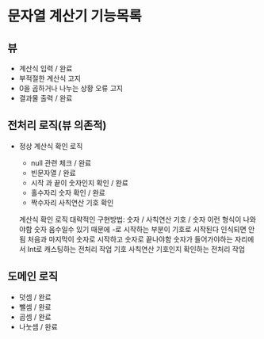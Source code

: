 # 문자열 계산기 기능목록

## 뷰 
- 계산식 입력 / 완료
- 부적절한 계산식 고지 
- 0을 곱하거나 나누는 상황 오류 고지
- 결과물 출력 / 완료

## 전처리 로직(뷰 의존적) 
- 정상 계산식 확인 로직
  - null 관련 체크 / 완료
  - 빈문자열 / 완료
  - 시작 과 끝이 숫자인지 확인 / 완료
  - 홀수자리 숫자 확인 / 완료
  - 짝수자리 사칙연산 기호 확인 


  계산식 확인 로직 대략적인 구현방법:
  숫자 / 사칙연산 기호 / 숫자 이런 형식이 나와야함
  숫자 음수일수 있기 때문에 -로 시작하는 부분이 기호로 시작된다 인식되면 안됨
  처음과 마지막이 숫자로 시작하고 숫자로 끝나야함
  숫자가 들어가야하는 자리에서 Int로 캐스팅하는 전처리 작업
  기호 사칙연산 기호인지 확인하는 전처리 작업 


## 도메인 로직
- 덧셈 / 완료
- 뺄셈 / 완료
- 곱셈 / 완료
- 나눗셈 / 완료